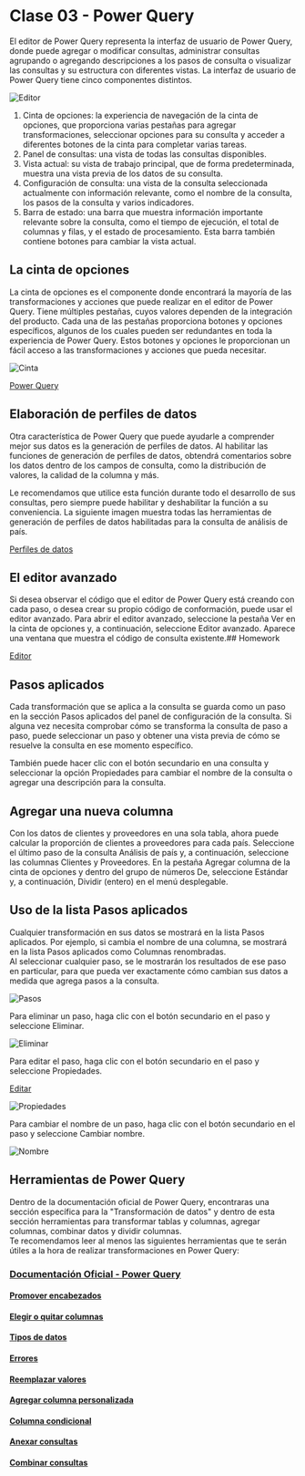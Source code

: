 # Clase 03 - Power Query

El editor de Power Query representa la interfaz de usuario de Power Query, donde puede agregar o modificar consultas, administrar consultas agrupando o agregando descripciones a los pasos de consulta o visualizar las consultas y su estructura con diferentes vistas. La interfaz de usuario de Power Query tiene cinco componentes distintos.

![Editor](https://docs.microsoft.com/en-us/power-query/media/power-query-ui/pqui-user-interface.png)

1. Cinta de opciones: la experiencia de navegación de la cinta de opciones, que proporciona varias pestañas para agregar transformaciones, seleccionar opciones para su consulta y acceder a diferentes botones de la cinta para completar varias tareas.
2. Panel de consultas: una vista de todas las consultas disponibles.
3. Vista actual: su vista de trabajo principal, que de forma predeterminada, muestra una vista previa de los datos de su consulta.
4. Configuración de consulta: una vista de la consulta seleccionada actualmente con información relevante, como el nombre de la consulta, los pasos de la consulta y varios indicadores.
5. Barra de estado: una barra que muestra información importante relevante sobre la consulta, como el tiempo de ejecución, el total de columnas y filas, y el estado de procesamiento. Esta barra también contiene botones para cambiar la vista actual.

## La cinta de opciones
La cinta de opciones es el componente donde encontrará la mayoría de las transformaciones y acciones que puede realizar en el editor de Power Query. Tiene múltiples pestañas, cuyos valores dependen de la integración del producto. Cada una de las pestañas proporciona botones y opciones específicos, algunos de los cuales pueden ser redundantes en toda la experiencia de Power Query. Estos botones y opciones le proporcionan un fácil acceso a las transformaciones y acciones que pueda necesitar.

![Cinta](https://docs.microsoft.com/en-us/power-query/media/power-query-ui/standard-ribbon.png)


[Power Query](https://docs.microsoft.com/en-us/power-query/power-query-ui)

## Elaboración de perfiles de datos

Otra característica de Power Query que puede ayudarle a comprender mejor sus datos es la generación de perfiles de datos. Al habilitar las funciones de generación de perfiles de datos, obtendrá comentarios sobre los datos dentro de los campos de consulta, como la distribución de valores, la calidad de la columna y más.

Le recomendamos que utilice esta función durante todo el desarrollo de sus consultas, pero siempre puede habilitar y deshabilitar la función a su conveniencia. La siguiente imagen muestra todas las herramientas de generación de perfiles de datos habilitadas para la consulta de análisis de país.

[Perfiles de datos](https://docs.microsoft.com/en-us/power-query/media/power-query-ui/pqui-data-profiling.png)

## El editor avanzado

Si desea observar el código que el editor de Power Query está creando con cada paso, o desea crear su propio código de conformación, puede usar el editor avanzado. Para abrir el editor avanzado, seleccione la pestaña Ver en la cinta de opciones y, a continuación, seleccione Editor avanzado. Aparece una ventana que muestra el código de consulta existente.## Homework

[Editor](https://docs.microsoft.com/en-us/power-query/media/power-query-ui/queryoverview_advancededitor.png)

## Pasos aplicados

Cada transformación que se aplica a la consulta se guarda como un paso en la sección Pasos aplicados del panel de configuración de la consulta. Si alguna vez necesita comprobar cómo se transforma la consulta de paso a paso, puede seleccionar un paso y obtener una vista previa de cómo se resuelve la consulta en ese momento específico.

También puede hacer clic con el botón secundario en una consulta y seleccionar la opción Propiedades para cambiar el nombre de la consulta o agregar una descripción para la consulta.

## Agregar una nueva columna

Con los datos de clientes y proveedores en una sola tabla, ahora puede calcular la proporción de clientes a proveedores para cada país. Seleccione el último paso de la consulta Análisis de país y, a continuación, seleccione las columnas Clientes y Proveedores. En la pestaña Agregar columna de la cinta de opciones y dentro del grupo de números De, seleccione Estándar y, a continuación, Dividir (entero) en el menú desplegable.

## Uso de la lista Pasos aplicados

Cualquier transformación en sus datos se mostrará en la lista Pasos aplicados. Por ejemplo, si cambia el nombre de una columna, se mostrará en la lista Pasos aplicados como Columnas renombradas.<br>
Al seleccionar cualquier paso, se le mostrarán los resultados de ese paso en particular, para que pueda ver exactamente cómo cambian sus datos a medida que agrega pasos a la consulta.

![Pasos](https://docs.microsoft.com/en-us/power-query/images/applied-steps-new-column-name.png)

Para eliminar un paso, haga clic con el botón secundario en el paso y seleccione Eliminar.

![Eliminar](https://docs.microsoft.com/en-us/power-query/images/applied-steps-delete.png)

Para editar el paso, haga clic con el botón secundario en el paso y seleccione Propiedades.

[Editar](https://docs.microsoft.com/en-us/power-query/applied-steps)

![Propiedades](https://docs.microsoft.com/en-us/power-query/images/applied-steps-properties.png)

Para cambiar el nombre de un paso, haga clic con el botón secundario en el paso y seleccione Cambiar nombre.

![Nombre](https://docs.microsoft.com/en-us/power-query/images/applied-steps-rename.png)


## Herramientas de Power Query
Dentro de la documentación oficial de Power Query, encontraras una sección específica para la "Transformación de datos" y dentro de esta sección herramientas para transformar tablas y columnas, agregar columnas, combinar datos y dividir columnas.<br>
Te recomendamos leer al menos las siguientes herramientas que te serán útiles a la hora de realizar transformaciones en Power Query:<br>

### [Documentación Oficial - Power Query](https://docs.microsoft.com/en-us/power-query/)


#### [Promover encabezados](https://docs.microsoft.com/en-us/power-query/table-promote-demote-headers)

#### [Elegir o quitar columnas](https://docs.microsoft.com/en-us/power-query/choose-remove-columns) 

#### [Tipos de datos](https://docs.microsoft.com/en-us/power-query/data-types)

#### [Errores](https://docs.microsoft.com/en-us/power-query/dealing-with-errors)

#### [Reemplazar valores](https://docs.microsoft.com/en-us/power-query/replace-values)

#### [Agregar columna personalizada](https://docs.microsoft.com/en-us/power-query/add-custom-column)

#### [Columna condicional](https://docs.microsoft.com/en-us/power-query/add-conditional-column)

#### [Anexar consultas](https://docs.microsoft.com/en-us/power-query/append-queries)

#### [Combinar consultas](https://docs.microsoft.com/en-us/power-query/merge-queries-overview)


